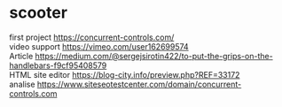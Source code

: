 # scooter
first project https://concurrent-controls.com/
<br>
video support https://vimeo.com/user162699574
<br>
Article https://medium.com/@sergejsirotin422/to-put-the-grips-on-the-handlebars-f9cf95408579
<br>
HTML site editor https://blog-city.info/preview.php?REF=33172
<br>
analise https://www.siteseotestcenter.com/domain/concurrent-controls.com
